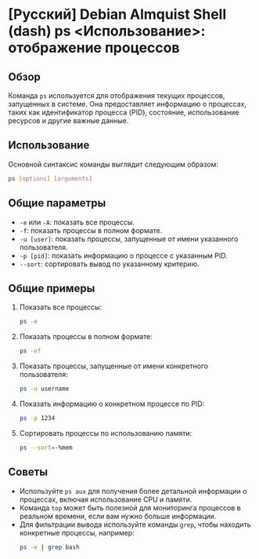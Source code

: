 # [Русский] Debian Almquist Shell (dash) ps <Использование>: отображение процессов

## Обзор
Команда `ps` используется для отображения текущих процессов, запущенных в системе. Она предоставляет информацию о процессах, таких как идентификатор процесса (PID), состояние, использование ресурсов и другие важные данные.

## Использование
Основной синтаксис команды выглядит следующим образом:

```bash
ps [options] [arguments]
```

## Общие параметры
- `-e` или `-A`: показать все процессы.
- `-f`: показать процессы в полном формате.
- `-u [user]`: показать процессы, запущенные от имени указанного пользователя.
- `-p [pid]`: показать информацию о процессе с указанным PID.
- `--sort`: сортировать вывод по указанному критерию.

## Общие примеры
1. Показать все процессы:
   ```bash
   ps -e
   ```

2. Показать процессы в полном формате:
   ```bash
   ps -ef
   ```

3. Показать процессы, запущенные от имени конкретного пользователя:
   ```bash
   ps -u username
   ```

4. Показать информацию о конкретном процессе по PID:
   ```bash
   ps -p 1234
   ```

5. Сортировать процессы по использованию памяти:
   ```bash
   ps --sort=-%mem
   ```

## Советы
- Используйте `ps aux` для получения более детальной информации о процессах, включая использование CPU и памяти.
- Команда `top` может быть полезной для мониторинга процессов в реальном времени, если вам нужно больше информации.
- Для фильтрации вывода используйте команды `grep`, чтобы находить конкретные процессы, например:
  ```bash
  ps -e | grep bash
  ```